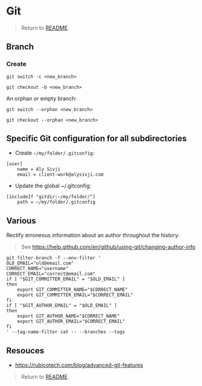 # Git

> Return to [README](README.md).

## Branch

### Create

```shell
git switch -c <new_branch>
```

```shell
git checkout -b <new_branch>
```

An orphan or empty branch:

```shell
git switch --orphan <new_branch>
```

```shell
git checkout --orphan <new_branch>
```

## Specific Git configuration for all subdirectories

- Create `~/my/folder/.gitconfig`:

```
[user]
    name = Aly Sivji
    email = client-work@alysivji.com
```

- Update the global ~/.gitconfig:

```
[includeIf "gitdir:~/my/folder/"]
    path = ~/my/folder/.gitconfig
```

## Various

Rectify erroneous information about an author throughout the history:

> See https://help.github.com/en/github/using-git/changing-author-info

```shell
git filter-branch -f --env-filter '
OLD_EMAIL="old@email.com"
CORRECT_NAME="username"
CORRECT_EMAIL="correct@email.com"
if [ "$GIT_COMMITTER_EMAIL" = "$OLD_EMAIL" ]
then
    export GIT_COMMITTER_NAME="$CORRECT_NAME"
    export GIT_COMMITTER_EMAIL="$CORRECT_EMAIL"
fi
if [ "$GIT_AUTHOR_EMAIL" = "$OLD_EMAIL" ]
then
    export GIT_AUTHOR_NAME="$CORRECT_NAME"
    export GIT_AUTHOR_EMAIL="$CORRECT_EMAIL"
fi
' --tag-name-filter cat -- --branches --tags
```

## Resouces

* https://rubicotech.com/blog/advanced-git-features

> Return to [README](README.md).
